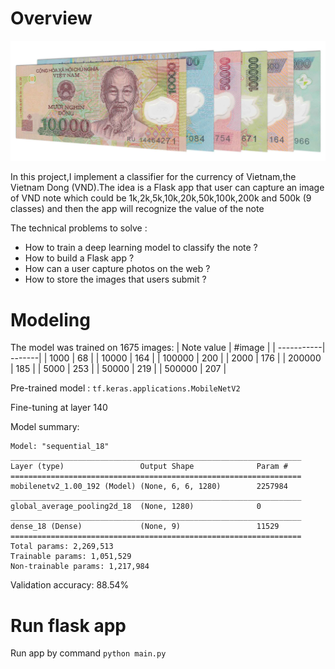 # Overview

![](static/images/vnd.jpg)

In this project,I implement a classifier for the currency of Vietnam,the Vietnam Dong  (VND).The idea is a Flask app that user can capture an image of VND note which could be 1k,2k,5k,10k,20k,50k,100k,200k and 500k (9 classes) and then the app will recognize the value of the note

The technical problems to solve :
- How to train a deep learning model to classify the note ?
- How to build a Flask app ?
- How can a user capture photos on the web ?
- How to store the images that users submit ?

# Modeling
The model was trained on 1675 images:
| Note value | #image |
| -----------| -------|
|   1000     |  68    |
|   10000    |  164   |
|   100000   |  200   |
|   2000     |  176   |
|   200000   |  185   |
|   5000     |  253   |
|   50000    |  219   |
|   500000   |  207   |

Pre-trained model : `tf.keras.applications.MobileNetV2`

Fine-tuning at layer 140

Model summary:
```
Model: "sequential_18"
_________________________________________________________________
Layer (type)                 Output Shape              Param #   
=================================================================
mobilenetv2_1.00_192 (Model) (None, 6, 6, 1280)        2257984   
_________________________________________________________________
global_average_pooling2d_18  (None, 1280)              0         
_________________________________________________________________
dense_18 (Dense)             (None, 9)                 11529     
=================================================================
Total params: 2,269,513
Trainable params: 1,051,529
Non-trainable params: 1,217,984
```

Validation accuracy: 88.54%

# Run flask app
Run app by command `python main.py`
